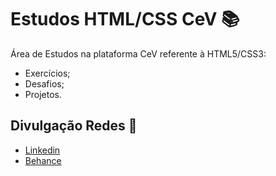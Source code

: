 # Estudos HTML/CSS CeV :books:

Área de Estudos na plataforma CeV referente à HTML5/CSS3:
 - Exercícios;
 - Desafios;
 - Projetos.

## Divulgação Redes :newspaper:
 - [Linkedin](https://www.linkedin.com/in/kener-branco/)
 - [Behance](https://www.behance.net/kenerbranco)
